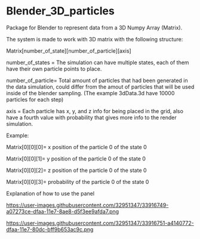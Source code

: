 # Blender_3D_particles

Package for Blender to represent data from a 3D Numpy Array (Matrix).

The system is made to work with 3D matrix with the following structure:

Matrix[number_of_state][number_of_particle][axis]

number_of_states = The simulation can have multiple states, each of them have their own particle points to place.

number_of_particle= Total amount of particles that had been generated in the data simulation, could differ from the amout of particles that will be used inside of the blender sampling. (The example 3dData.3d have 10000 particles for each step)

axis = Each particle has x, y, and z info for being placed in the grid, also have a fourth value with probability that gives more info to the render simulation.

Example:

Matrix[0][0][0]= x position of the particle 0 of the state 0

Matrix[0][0][1]= y position of the particle 0 of the state 0

Matrix[0][0][2]= z position of the particle 0 of the state 0

Matrix[0][0][3]= probability of the particle 0 of the state 0


Explanation of how to use the panel

https://user-images.githubusercontent.com/32951347/33916749-a07273ce-dfaa-11e7-8ae8-d5f3ee9afda7.png

https://user-images.githubusercontent.com/32951347/33916751-a4140772-dfaa-11e7-80dc-bff9b653ac9c.png
